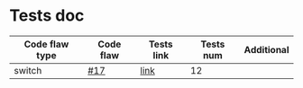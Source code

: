 # Tests doc

Code flaw type|Code flaw | Tests link | Tests num | Additional
--- | --- | --- | --- | ---
switch|[#17][i17]|[link](test_game.py#L6-L54)|12


[i17]: https://github.com/merry-cooperation/refactorMeowHero/issues/17